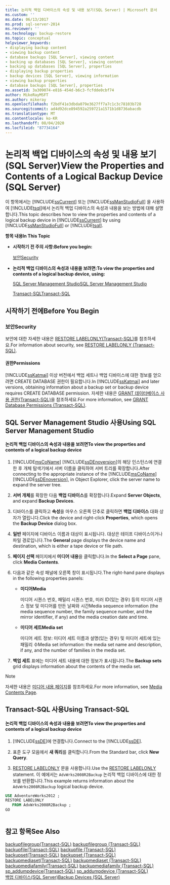 ```yaml
---
title: 논리적 백업 디바이스의 속성 및 내용 보기(SQL Server) | Microsoft 문서
ms.custom: ''
ms.date: 06/13/2017
ms.prod: sql-server-2014
ms.reviewer: ''
ms.technology: backup-restore
ms.topic: conceptual
helpviewer_keywords:
- displaying backup content
- viewing backup content
- database backups [SQL Server], viewing content
- backing up databases [SQL Server], viewing content
- backing up databases [SQL Server], properties
- displaying backup properties
- backup devices [SQL Server], viewing information
- viewing backup properties
- database backups [SQL Server], properties
ms.assetid: 3a309074-e816-454d-b6c3-fcfdde0cbf74
author: MikeRayMSFT
ms.author: mikeray
ms.openlocfilehash: f2bdf41e3dbda079e3627ff7a7c1c3c78103b728
ms.sourcegitcommit: ad4d92dce894592a259721a1571b1d8736abacdb
ms.translationtype: MT
ms.contentlocale: ko-KR
ms.lasthandoff: 08/04/2020
ms.locfileid: "87734164"
---
```

# <a name="view-the-properties-and-contents-of-a-logical-backup-device-sql-server"></a><span data-ttu-id="6e21f-102">논리적 백업 디바이스의 속성 및 내용 보기(SQL Server)</span><span class="sxs-lookup"><span data-stu-id="6e21f-102">View the Properties and Contents of a Logical Backup Device (SQL Server)</span></span>
  <span data-ttu-id="6e21f-103">이 항목에서는 [!INCLUDE[ssCurrent](../../includes/sscurrent-md.md)] 또는 [!INCLUDE[ssManStudioFull](../../includes/ssmanstudiofull-md.md)] 을 사용하여 [!INCLUDE[tsql](../../includes/tsql-md.md)]에서 논리적 백업 디바이스의 속성과 내용을 보는 방법에 대해 설명합니다.</span><span class="sxs-lookup"><span data-stu-id="6e21f-103">This topic describes how to view the properties and contents of a logical backup device in [!INCLUDE[ssCurrent](../../includes/sscurrent-md.md)] by using [!INCLUDE[ssManStudioFull](../../includes/ssmanstudiofull-md.md)] or [!INCLUDE[tsql](../../includes/tsql-md.md)].</span></span>  
  
 <span data-ttu-id="6e21f-104">**항목 내용**</span><span class="sxs-lookup"><span data-stu-id="6e21f-104">**In This Topic**</span></span>  
  
-   <span data-ttu-id="6e21f-105">**시작하기 전 주의 사항:**</span><span class="sxs-lookup"><span data-stu-id="6e21f-105">**Before you begin:**</span></span>  
  
     [<span data-ttu-id="6e21f-106">보안</span><span class="sxs-lookup"><span data-stu-id="6e21f-106">Security</span></span>](#Security)  
  
-   <span data-ttu-id="6e21f-107">**논리적 백업 디바이스의 속성과 내용을 보려면:**</span><span class="sxs-lookup"><span data-stu-id="6e21f-107">**To view the properties and contents of a logical backup device, using:**</span></span>  
  
     [<span data-ttu-id="6e21f-108">SQL Server Management Studio</span><span class="sxs-lookup"><span data-stu-id="6e21f-108">SQL Server Management Studio</span></span>](#SSMSProcedure)  
  
     [<span data-ttu-id="6e21f-109">Transact-SQL</span><span class="sxs-lookup"><span data-stu-id="6e21f-109">Transact-SQL</span></span>](#TsqlProcedure)  
  
##  <a name="before-you-begin"></a><a name="BeforeYouBegin"></a> <span data-ttu-id="6e21f-110">시작하기 전에</span><span class="sxs-lookup"><span data-stu-id="6e21f-110">Before You Begin</span></span>  
  
###  <a name="security"></a><a name="Security"></a> <span data-ttu-id="6e21f-111">보안</span><span class="sxs-lookup"><span data-stu-id="6e21f-111">Security</span></span>  
 <span data-ttu-id="6e21f-112">보안에 대한 자세한 내용은 [RESTORE LABELONLY&#40;Transact-SQL&#41;](/sql/t-sql/statements/restore-statements-labelonly-transact-sql)를 참조하세요.</span><span class="sxs-lookup"><span data-stu-id="6e21f-112">For information about security, see [RESTORE LABELONLY &#40;Transact-SQL&#41;](/sql/t-sql/statements/restore-statements-labelonly-transact-sql).</span></span>  
  
####  <a name="permissions"></a><a name="Permissions"></a> <span data-ttu-id="6e21f-113">권한</span><span class="sxs-lookup"><span data-stu-id="6e21f-113">Permissions</span></span>  
 <span data-ttu-id="6e21f-114">[!INCLUDE[ssKatmai](../../includes/sskatmai-md.md)] 이상 버전에서 백업 세트나 백업 디바이스에 대한 정보를 얻으려면 CREATE DATABASE 권한이 필요합니다.</span><span class="sxs-lookup"><span data-stu-id="6e21f-114">In [!INCLUDE[ssKatmai](../../includes/sskatmai-md.md)] and later versions, obtaining information about a backup set or backup device requires CREATE DATABASE permission.</span></span> <span data-ttu-id="6e21f-115">자세한 내용은 [GRANT 데이터베이스 사용 권한&#40;Transact-SQL&#41;](/sql/t-sql/statements/grant-database-permissions-transact-sql)을 참조하세요.</span><span class="sxs-lookup"><span data-stu-id="6e21f-115">For more information, see [GRANT Database Permissions &#40;Transact-SQL&#41;](/sql/t-sql/statements/grant-database-permissions-transact-sql).</span></span>  
  
##  <a name="using-sql-server-management-studio"></a><a name="SSMSProcedure"></a> <span data-ttu-id="6e21f-116">SQL Server Management Studio 사용</span><span class="sxs-lookup"><span data-stu-id="6e21f-116">Using SQL Server Management Studio</span></span>  
  
#### <a name="to-view-the-properties-and-contents-of-a-logical-backup-device"></a><span data-ttu-id="6e21f-117">논리적 백업 디바이스의 속성과 내용을 보려면</span><span class="sxs-lookup"><span data-stu-id="6e21f-117">To view the properties and contents of a logical backup device</span></span>  
  
1.  <span data-ttu-id="6e21f-118">[!INCLUDE[msCoName](../../includes/msconame-md.md)] [!INCLUDE[ssDEnoversion](../../includes/ssdenoversion-md.md)]의 해당 인스턴스에 연결한 후 개체 탐색기에서 서버 이름을 클릭하여 서버 트리를 확장합니다.</span><span class="sxs-lookup"><span data-stu-id="6e21f-118">After connecting to the appropriate instance of the [!INCLUDE[msCoName](../../includes/msconame-md.md)] [!INCLUDE[ssDEnoversion](../../includes/ssdenoversion-md.md)], in Object Explorer, click the server name to expand the server tree.</span></span>  
  
2.  <span data-ttu-id="6e21f-119">**서버 개체**를 확장한 다음 **백업 디바이스**를 확장합니다.</span><span class="sxs-lookup"><span data-stu-id="6e21f-119">Expand **Server Objects**, and expand **Backup Devices**.</span></span>  
  
3.  <span data-ttu-id="6e21f-120">디바이스를 클릭하고 **속성**을 마우스 오른쪽 단추로 클릭하면 **백업 디바이스** 대화 상자가 열립니다.</span><span class="sxs-lookup"><span data-stu-id="6e21f-120">Click the device and right-click **Properties**, which opens the **Backup Device** dialog box.</span></span>  
  
4.  <span data-ttu-id="6e21f-121">**일반** 페이지에 디바이스 이름과 대상이 표시됩니다. 대상은 테이프 디바이스이거나 파일 경로입니다.</span><span class="sxs-lookup"><span data-stu-id="6e21f-121">The **General** page displays the device name and destination, which is either a tape device or file path.</span></span>  
  
5.  <span data-ttu-id="6e21f-122">**페이지 선택** 페이지에서 **미디어 내용**을 클릭합니다.</span><span class="sxs-lookup"><span data-stu-id="6e21f-122">In the **Select a Page** pane, click **Media Contents**.</span></span>  
  
6.  <span data-ttu-id="6e21f-123">다음과 같은 속성 패널에 오른쪽 창이 표시됩니다.</span><span class="sxs-lookup"><span data-stu-id="6e21f-123">The right-hand pane displays in the following properties panels:</span></span>  
  
    -   <span data-ttu-id="6e21f-124">**미디어**</span><span class="sxs-lookup"><span data-stu-id="6e21f-124">**Media**</span></span>  
  
         <span data-ttu-id="6e21f-125">미디어 시퀀스 번호, 패밀리 시퀀스 번호, 미러 ID(있는 경우) 등의 미디어 시퀀스 정보 및 미디어를 만든 날짜와 시간</span><span class="sxs-lookup"><span data-stu-id="6e21f-125">Media sequence information (the media sequence number, the family sequence number, and the mirror identifier, if any) and the media creation date and time.</span></span>  
  
    -   <span data-ttu-id="6e21f-126">**미디어 세트**</span><span class="sxs-lookup"><span data-stu-id="6e21f-126">**Media set**</span></span>  
  
         <span data-ttu-id="6e21f-127">미디어 세트 정보: 미디어 세트 이름과 설명(있는 경우) 및 미디어 세트에 있는 패밀리 수</span><span class="sxs-lookup"><span data-stu-id="6e21f-127">Media set information: the media set name and description, if any, and the number of families in the media set.</span></span>  
  
7.  <span data-ttu-id="6e21f-128">**백업 세트** 표에는 미디어 세트 내용에 대한 정보가 표시됩니다.</span><span class="sxs-lookup"><span data-stu-id="6e21f-128">The **Backup sets** grid displays information about the contents of the media set.</span></span>  
  
> [!NOTE]  
>  <span data-ttu-id="6e21f-129">자세한 내용은 [미디어 내용 페이지](backup-device-media-contents-page.md)를 참조하세요.</span><span class="sxs-lookup"><span data-stu-id="6e21f-129">For more information, see [Media Contents Page](backup-device-media-contents-page.md).</span></span>  
  
##  <a name="using-transact-sql"></a><a name="TsqlProcedure"></a> <span data-ttu-id="6e21f-130">Transact-SQL 사용</span><span class="sxs-lookup"><span data-stu-id="6e21f-130">Using Transact-SQL</span></span>  
  
#### <a name="to-view-the-properties-and-contents-of-a-logical-backup-device"></a><span data-ttu-id="6e21f-131">논리적 백업 디바이스의 속성과 내용을 보려면</span><span class="sxs-lookup"><span data-stu-id="6e21f-131">To view the properties and contents of a logical backup device</span></span>  
  
1.  <span data-ttu-id="6e21f-132">[!INCLUDE[ssDE](../../includes/ssde-md.md)]에 연결합니다.</span><span class="sxs-lookup"><span data-stu-id="6e21f-132">Connect to the [!INCLUDE[ssDE](../../includes/ssde-md.md)].</span></span>  
  
2.  <span data-ttu-id="6e21f-133">표준 도구 모음에서 **새 쿼리**를 클릭합니다.</span><span class="sxs-lookup"><span data-stu-id="6e21f-133">From the Standard bar, click **New Query**.</span></span>  
  
3.  <span data-ttu-id="6e21f-134">[RESTORE LABELONLY](/sql/t-sql/statements/restore-statements-labelonly-transact-sql) 문을 사용합니다.</span><span class="sxs-lookup"><span data-stu-id="6e21f-134">Use the [RESTORE LABELONLY](/sql/t-sql/statements/restore-statements-labelonly-transact-sql) statement.</span></span> <span data-ttu-id="6e21f-135">이 예에서는 `AdvWrks2008R2Backup` 논리적 백업 디바이스에 대한 정보를 반환합니다.</span><span class="sxs-lookup"><span data-stu-id="6e21f-135">This example returns information about the `AdvWrks2008R2Backup` logical backup device.</span></span>  
  
```sql  
USE AdventureWorks2012 ;  
RESTORE LABELONLY  
   FROM AdvWrks2008R2Backup ;  
GO  
  
```  
  
## <a name="see-also"></a><span data-ttu-id="6e21f-136">참고 항목</span><span class="sxs-lookup"><span data-stu-id="6e21f-136">See Also</span></span>  
 <span data-ttu-id="6e21f-137">[backupfilegroup&#40;Transact-SQL&#41;](/sql/relational-databases/system-tables/backupfilegroup-transact-sql) </span><span class="sxs-lookup"><span data-stu-id="6e21f-137">[backupfilegroup &#40;Transact-SQL&#41;](/sql/relational-databases/system-tables/backupfilegroup-transact-sql) </span></span>  
 <span data-ttu-id="6e21f-138">[backupfile&#40;Transact-SQL&#41;](/sql/relational-databases/system-tables/backupfile-transact-sql) </span><span class="sxs-lookup"><span data-stu-id="6e21f-138">[backupfile &#40;Transact-SQL&#41;](/sql/relational-databases/system-tables/backupfile-transact-sql) </span></span>  
 <span data-ttu-id="6e21f-139">[backupset&#40;Transact-SQL&#41;](/sql/relational-databases/system-tables/backupset-transact-sql) </span><span class="sxs-lookup"><span data-stu-id="6e21f-139">[backupset &#40;Transact-SQL&#41;](/sql/relational-databases/system-tables/backupset-transact-sql) </span></span>  
 <span data-ttu-id="6e21f-140">[backupmediaset&#40;Transact-SQL&#41;](/sql/relational-databases/system-tables/backupmediaset-transact-sql) </span><span class="sxs-lookup"><span data-stu-id="6e21f-140">[backupmediaset &#40;Transact-SQL&#41;](/sql/relational-databases/system-tables/backupmediaset-transact-sql) </span></span>  
 <span data-ttu-id="6e21f-141">[backupmediafamily&#40;Transact-SQL&#41;](/sql/relational-databases/system-tables/backupmediafamily-transact-sql) </span><span class="sxs-lookup"><span data-stu-id="6e21f-141">[backupmediafamily &#40;Transact-SQL&#41;](/sql/relational-databases/system-tables/backupmediafamily-transact-sql) </span></span>  
 <span data-ttu-id="6e21f-142">[sp_addumpdevice&#40;Transact-SQL&#41;](/sql/relational-databases/system-stored-procedures/sp-addumpdevice-transact-sql) </span><span class="sxs-lookup"><span data-stu-id="6e21f-142">[sp_addumpdevice &#40;Transact-SQL&#41;](/sql/relational-databases/system-stored-procedures/sp-addumpdevice-transact-sql) </span></span>  
 [<span data-ttu-id="6e21f-143">백업 디바이스&#40;SQL Server&#41;</span><span class="sxs-lookup"><span data-stu-id="6e21f-143">Backup Devices &#40;SQL Server&#41;</span></span>](backup-devices-sql-server.md)  
  
  
